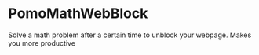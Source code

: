 # PomoMathWebBlock
Solve a math problem after a certain time to unblock your webpage. Makes you more productive
